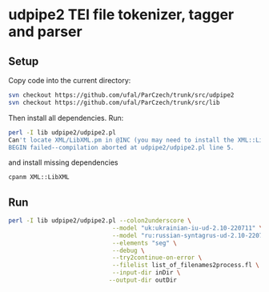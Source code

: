 # udpipe2 TEI file tokenizer, tagger and parser


## Setup

Copy code into the current directory:
```bash
svn checkout https://github.com/ufal/ParCzech/trunk/src/udpipe2
svn checkout https://github.com/ufal/ParCzech/trunk/src/lib
```

Then install all dependencies. Run:
```bash
perl -I lib udpipe2/udpipe2.pl
Can't locate XML/LibXML.pm in @INC (you may need to install the XML::LibXML module) (@INC contains: lib ...) at udpipe2/udpipe2.pl line 5.
BEGIN failed--compilation aborted at udpipe2/udpipe2.pl line 5.
```
and install missing dependencies
```bash
cpanm XML::LibXML
```

## Run

```bash
perl -I lib udpipe2/udpipe2.pl --colon2underscore \
                             --model "uk:ukrainian-iu-ud-2.10-220711" \
                             --model "ru:russian-syntagrus-ud-2.10-220711" \
                             --elements "seg" \
                             --debug \
                             --try2continue-on-error \
                             --filelist list_of_filenames2process.fl \
                             --input-dir inDir \
                            --output-dir outDir
```

